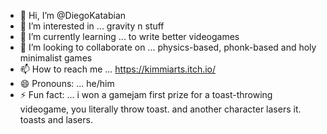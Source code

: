 - 👋 Hi, I’m @DiegoKatabian
- 👀 I’m interested in ... gravity n stuff
- 🌱 I’m currently learning ... to write better videogames
- 💞️ I’m looking to collaborate on ... physics-based, phonk-based and holy minimalist games
- 📫 How to reach me ... https://kimmiarts.itch.io/
- 😄 Pronouns: ... he/him
- ⚡ Fun fact: ... i won a gamejam first prize for a toast-throwing videogame, you literally throw toast. and another character lasers it. toasts and lasers.

<!---
DiegoKatabian/DiegoKatabian is a ✨ special ✨ repository because its `README.md` (this file) appears on your GitHub profile.
You can click the Preview link to take a look at your changes.
--->

